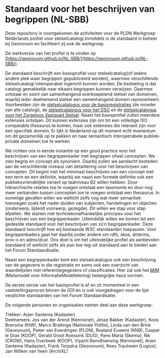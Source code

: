 # Standaard voor het beschrijven van begrippen (NL-SBB)

Deze repository is voortgekomen de activiteiten voor de PLDN Werkgroep Nederlands profiel voor stelselcatalogi.Inmiddels is de standaard in beheer bij Geonovum en faciliteert zij ook de werkgroep

De werkversie van het profiel is te vinden op [https://geonovum.github.io/NL-SBB/](https://geonovum.github.io/NL-SBB/).
 
De standaard beschrijft een basisprofiel voor stelselcatalogi(of iedere andere plek waar begrippen gepubliceerd worden), waarmee verschillende stelselcatalogi interoperabel ingericht kunnen worden. De bedoeling is dat catalogi gemakkelijk naar elkaars begrippen kunnen verwijzen. Daarmee ontstaat en soort van samenhangend overkoepelend stelsel van domeinen, waarbij ieder deelnemend stelsel een samenhangend domein representeert. Voorbeelden zijn de [stelselcatalogus voor de basisregistraties](https://www.stelselcatalogus.nl/) (de moeder van alle catalogi), de [stelselcatalogus voor het DSO](https://stelselcatalogus.omgevingswet.overheid.nl/) en de [stelselcatalogus voor het Zorgeloos Vastgoed Stelsel](https://taxonomie.zorgeloosvastgoed.nl/).  Naast het basisprofiel zullen meerdere extensies ontstaan. Dit kunnen extensies zijn om tot een volledige ISO compatable thesaurus te komen, maar ook extensies die relevant zijn voor een specifiek domein. Er lijkt in Nederland op dit moment echt momentum om dit gezamenlijk op te pakken en naar semantisch interoperabele publiek-private domeinen toe te werken.
 
We richten ons in eerste instantie op een good practice voor het beschrijven van een begrippenkader met begrippen ofwel concepten. We zien begrip en concept als synoniem. Daarbij zullen we aandacht besteden aan de verschillende niveaus van detaillering voor het beschrijven van concepten. Dit begint met het minimaal beschrijven van een concept met een term en een definitie, waarbij we naast een formele definitie ook een publieksvriendelijke variant op taalniveau B2 willen hebben. Door hiërarchische relaties toe te voegen ontstaat een taxonomie en door nog meer verbanden tussen concepten toe te voegen ontstaat een thesaurus. In sommige gevallen willen we wellicht zelfs nog wat meer semantiek toevoegen zoals het nader duiden van subjecten, handelingen en objecten (onderwerp, lijdend voorwerp, gezegde). Dit willen we stap voor stap afpellen. We starten met techniekonafhankelijke principes voor het beschrijven van een begrippenkader. Uiteindelijk willen we komen tot een gedeelde standaard voor het beschrijven van zo’n begrippenkader. Deze standaard beschrijft hoe wij bestaande W3C standaarden toepassen. Voor begrippenkaders gaat het daarbij onder andere om rdfs, skos, dcterms, prov-o en adms/dcat. Ons doel is om het uiteindelijke profiel als aanbevolen standaard of wellicht zelfs als pas-toe-leg-uit standaard aan te bieden aan het Forum Standaardisatie.

Naast een begrippenkader kent een stelselcatalogus ook een beschrijving van de gegevens in die registratie en soms ook een overzicht van waardelijsten met referentiegegevens of classificaties. Hier zal ook het [MIM](https://www.geonovum.nl/geo-standaarden/metamodel-informatiemodellering-mim) (Metamodel voor InformatieModellelering) belangrijke input vormen.
 
De eerste versie van het basisprofiel is af en zit momenteel in een vaststellingsproces binnen de GDI en is ook voorgedragen voor de lijst verplichte standaarden van het Forum Standaardisatie.
 
De volgende personen en organisaties nemen deel aan deze werkgroep:

Trekker: Arjen Santema (Kadaster)<br>
Deelnemers: 
Jos van der Arend (Kennisnet), Jesse Bakker (Kadaster), Koos Boersma (IHW), Marco Brattinga (Nationale Politie), Linda van den Brink (Geonovum), Pieter van Everdingen (PLDN), Roeland Euwens (KNB), Casper le Gras (KOOP), Gerald Groot Roessink (DUO), Pano Maria (Skemu), Rik (CROW), Hans Overbeek (KOOP), Viyanti Ramdhiansing (Kennisnet), Arjen Santema (Kadaster), Frank Terpstra (Geonovum), Kees Trautwein (Logius), Jan Willem van Veen (ArchiXL)